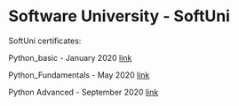 # Software University - SoftUni

SoftUni certificates: 

Python_basic - January 2020 [link](https://softuni.bg/certificates/details/76879/576dc6b7)

Python_Fundamentals - May 2020 [link](https://softuni.bg/certificates/details/85491/d499de26)

Python Advanced - September 2020 [link](https://softuni.bg/certificates/details/90039/0e63dd3c)
